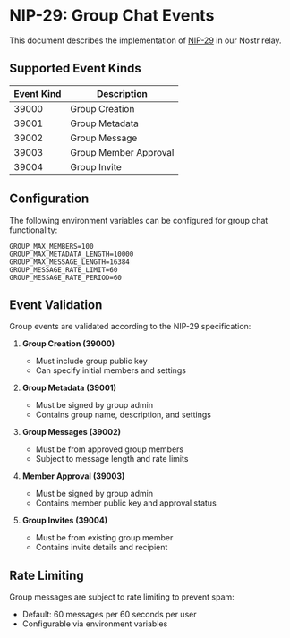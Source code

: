# NIP-29: Group Chat Events

This document describes the implementation of [NIP-29](https://github.com/nostr-protocol/nips/blob/master/29.md) in our Nostr relay.

## Supported Event Kinds

| Event Kind | Description           |
|------------|-----------------------|
| 39000      | Group Creation       |
| 39001      | Group Metadata       |
| 39002      | Group Message        |
| 39003      | Group Member Approval|
| 39004      | Group Invite         |

## Configuration

The following environment variables can be configured for group chat functionality:

```env
GROUP_MAX_MEMBERS=100
GROUP_MAX_METADATA_LENGTH=10000
GROUP_MAX_MESSAGE_LENGTH=16384
GROUP_MESSAGE_RATE_LIMIT=60
GROUP_MESSAGE_RATE_PERIOD=60
```

## Event Validation

Group events are validated according to the NIP-29 specification:

1. **Group Creation (39000)**
   - Must include group public key
   - Can specify initial members and settings

2. **Group Metadata (39001)**
   - Must be signed by group admin
   - Contains group name, description, and settings

3. **Group Messages (39002)**
   - Must be from approved group members
   - Subject to message length and rate limits

4. **Member Approval (39003)**
   - Must be signed by group admin
   - Contains member public key and approval status

5. **Group Invites (39004)**
   - Must be from existing group member
   - Contains invite details and recipient

## Rate Limiting

Group messages are subject to rate limiting to prevent spam:
- Default: 60 messages per 60 seconds per user
- Configurable via environment variables
